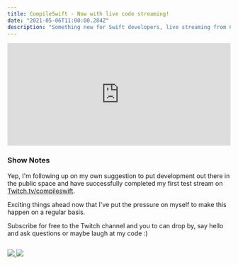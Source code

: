 ```yaml
---
title: CompileSwift - Now with live code streaming!
date: "2021-05-06T11:00:00.284Z"
description: "Something new for Swift developers, live streaming from CompileSwift."
---
```


<iframe src="https://open.spotify.com/embed-podcast/episode/2jpxyjdVWTiV6oxpMQTcoc" width="100%" height="232" frameborder="0" allowtransparency="true" allow="encrypted-media"></iframe>

### Show Notes

Yep, I'm following up on my own suggestion to put development out there in the public space and have successfully completed my first test stream on [Twitch.tv/compileswift](https://twitch.tv/compileswift).

Exciting things ahead now that I've put the pressure on myself to make this happen on a regular basis.

Subscribe for free to the Twitch channel and you to can drop by, say hello and ask questions or maybe laugh at my code :)

<div class="podcastSubscribeButton">
<a href="https://anchor.fm/compileswift">
<img src="/images/subscribe-to-podcast.png" style="margin: auto;"/>
</a>
<a href="https://www.buymeacoffee.com/pwcom">
<img src="/images/buy-me-a-coffee.png" style="margin: auto; padding-top: 1em;"/>
</a>
</div>
